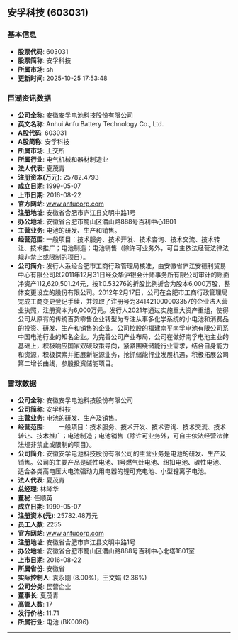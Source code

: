 ## 安孚科技 (603031)

### 基本信息

- **股票代码**: 603031
- **股票简称**: 安孚科技
- **所属市场**: sh
- **更新时间**: 2025-10-25 17:53:48

### 巨潮资讯数据

- **公司全称**: 安徽安孚电池科技股份有限公司
- **英文名称**: Anhui Anfu Battery Technology Co., Ltd.
- **A股代码**: 603031
- **A股简称**: 安孚科技
- **所属市场**: 上交所
- **所属行业**: 电气机械和器材制造业
- **法人代表**: 夏茂青
- **注册资本(万元)**: 25782.4793
- **成立日期**: 1999-05-07
- **上市日期**: 2016-08-22
- **官方网站**: www.anfucorp.com
- **注册地址**: 安徽省合肥市庐江县文明中路1号
- **办公地址**: 安徽省合肥市蜀山区潜山路888号百利中心1801
- **主营业务**: 电池的研发、生产和销售。
- **经营范围**: 一般项目：技术服务、技术开发、技术咨询、技术交流、技术转让、技术推广；电池制造；电池销售（除许可业务外，可自主依法经营法律法规非禁止或限制的项目）。
- **公司简介**: 发行人系经合肥市工商行政管理局核准，由安徽省庐江安德利贸易中心有限公司以2011年12月31日经众华沪银会计师事务所有限公司审计的账面净资产112,620,501.24元，按1:0.53276的折股比例折合为股本6,000万股，整体变更设立的股份有限公司。2012年2月17日，公司在合肥市工商行政管理局完成工商变更登记手续，并领取了注册号为341421000003357的企业法人营业执照，注册资本为6,000万元。发行人2021年通过实施重大资产重组，使得公司从原有的传统百货零售企业转型为专注从事多化学系统的小电池和消费品的投资、研发、生产和销售的企业。公司控股的福建南平南孚电池有限公司系中国电池行业的知名企业。为完善公司产业布局，公司在做好南孚电池主业的基础上，积极响应国家双碳政策导向，紧紧围绕储能行业需求，结合自身能力和资源，积极探索并拓展新能源业务，抢抓储能行业发展机遇，积极拓展公司第二增长曲线，参股投资储能项目。

### 雪球数据

- **公司全称**: 安徽安孚电池科技股份有限公司
- **公司简称**: 安孚科技
- **主营业务**: 电池的研发、生产及销售。
- **经营范围**: 　　一般项目：技术服务、技术开发、技术咨询、技术交流、技术转让、技术推广；电池制造；电池销售（除许可业务外，可自主依法经营法律法规非禁止或限制的项目）。
- **公司简介**: 安徽安孚电池科技股份有限公司的主营业务是电池的研发、生产及销售。公司的主要产品是碱性电池、1号燃气灶电池、纽扣电池、碳性电池、适合各类高电压大电流强动力用电器的锂可充电池、小型锂离子电池。
- **法人代表**: 夏茂青
- **总经理**: 林隆华
- **董秘**: 任顺英
- **成立日期**: 1999-05-07
- **注册资本(元)**: 25782.48万元
- **员工人数**: 2255
- **官方网站**: www.anfucorp.com
- **注册地址**: 安徽省合肥市庐江县文明中路1号
- **办公地址**: 安徽省合肥市蜀山区潜山路888号百利中心北塔1801室
- **上市日期**: 2016-08-22
- **所属省份**: 安徽省
- **实际控制人**: 袁永刚 (8.00%)，王文娟 (2.36%)
- **公司分类**: 民营企业
- **董事长**: 夏茂青
- **高管人数**: 17
- **发行价格**: 11.71
- **所属行业**: 电池 (BK0096)

---